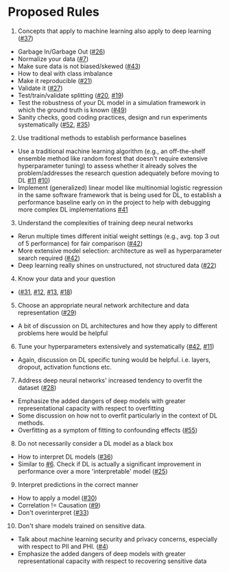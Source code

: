 # Proposed Rules

1. Concepts that apply to machine learning also apply to deep learning ([#37](https://github.com/Benjamin-Lee/deep-rules/issues/37))
  - Garbage In/Garbage Out ([#26](https://github.com/Benjamin-Lee/deep-rules/issues/26))
  - Normalize your data ([#7](https://github.com/Benjamin-Lee/deep-rules/issues/7))
  - Make sure data is not biased/skewed ([#43](https://github.com/Benjamin-Lee/deep-rules/issues/43))
  - How to deal with class imbalance
  - Make it reproducible ([#21](https://github.com/Benjamin-Lee/deep-rules/issues/21))
  - Validate it ([#27](https://github.com/Benjamin-Lee/deep-rules/issues/27))
  - Test/train/validate splitting ([#20](https://github.com/Benjamin-Lee/deep-rules/issues/20), [#19](https://github.com/Benjamin-Lee/deep-rules/issues/19))
  - Test the robustness of your DL model in a simulation framework in which the ground truth is known ([#49](https://github.com/Benjamin-Lee/deep-rules/issues/49))
  - Sanity checks, good coding practices, design and run experiments systematically ([#52](https://github.com/Benjamin-Lee/deep-rules/issues/52), [#35](https://github.com/Benjamin-Lee/deep-rules/issues/35))

2. Use traditional methods to establish performance baselines
  - Use a traditional machine learning algorithm (e.g., an off-the-shelf ensemble method like random forest that doesn't require extensive hyperparameter tuning) to assess whether it already solves the problem/addresses the research question adequately before moving to DL [#11](https://github.com/Benjamin-Lee/deep-rules/issues/11) [#10](https://github.com/Benjamin-Lee/deep-rules/issues/10))
  - Implement (generalized) linear model like multinomial logistic regression in the same software framework that is being used for DL, to establish a performance baseline early on in the project to help with debugging more complex DL implementations [#41](https://github.com/Benjamin-Lee/deep-rules/issues/41)

3. Understand the complexities of training deep neural networks
  - Rerun multiple times different initial weight settings (e.g., avg. top 3 out of 5 performance) for fair comparison ([#42](https://github.com/Benjamin-Lee/deep-rules/issues/42))
  - More extensive model selection: architecture as well as hyperparameter search required ([#42](https://github.com/Benjamin-Lee/deep-rules/issues/42))
  - Deep learning really shines on unstructured, not structured data ([#22](https://github.com/Benjamin-Lee/deep-rules/issues/22))

4. Know your data and your question
  - ([#31](https://github.com/Benjamin-Lee/deep-rules/issues/31), [#12](https://github.com/Benjamin-Lee/deep-rules/issues/12), [#13](https://github.com/Benjamin-Lee/deep-rules/issues/13),  [#18](https://github.com/Benjamin-Lee/deep-rules/issues/18))

5. Choose an appropriate neural network architecture and data representation ([#29](https://github.com/Benjamin-Lee/deep-rules/issues/29))
  - A bit of discussion on DL architectures and how they apply to different problems here would be helpful

6. Tune your hyperparameters extensively and systematically ([#42](https://github.com/Benjamin-Lee/deep-rules/issues/42), [#11](https://github.com/Benjamin-Lee/deep-rules/issues/11))
  - Again, discussion on DL specific tuning would be helpful. i.e. layers, dropout, activation functions etc.

7. Address deep neural networks' increased tendency to overfit the dataset ([#28](https://github.com/Benjamin-Lee/deep-rules/issues/28))
  - Emphasize the added dangers of deep models with greater representational capacity with respect to overfitting
  - Some discussion on how not to overfit particularly in the context of DL methods.
  - Overfitting as a symptom of fitting to confounding effects ([#55](https://github.com/Benjamin-Lee/deep-rules/issues/55))

8. Do not necessarily consider a DL model as a black box
  - How to interpret DL models ([#36](https://github.com/Benjamin-Lee/deep-rules/issues/36))
  - Similar to [#6](https://github.com/Benjamin-Lee/deep-rules/issues/6). Check if DL is actually a significant improvement in performance over a more 'interpretable' model ([#25](https://github.com/Benjamin-Lee/deep-rules/issues/25))

9. Interpret predictions in the correct manner
  - How to apply a model ([#30](https://github.com/Benjamin-Lee/deep-rules/issues/30))
  - Correlation != Causation ([#9](https://github.com/Benjamin-Lee/deep-rules/issues/9))
  - Don't overinterpret ([#33](https://github.com/Benjamin-Lee/deep-rules/issues/33))

10. Don't share models trained on sensitive data.
  - Talk about machine learning security and privacy concerns, especially with respect to PII and PHI. ([#4](https://github.com/Benjamin-Lee/deep-rules/issues/4))
  - Emphasize the added dangers of deep models with greater representational capacity with respect to recovering sensitive data
